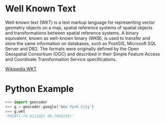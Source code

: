# Well Known Text

Well-known text (WKT) is a text markup language for representing vector geometry objects on a map, spatial reference systems of spatial objects and transformations between spatial reference systems. A binary equivalent, known as well-known binary (WKB), is used to transfer and store the same information on databases, such as PostGIS, Microsoft SQL Server and DB2. The formats were originally defined by the Open Geospatial Consortium (OGC) and described in their Simple Feature Access and Coordinate Transformation Service specifications.

[Wikipedia WKT](http://en.wikipedia.org/wiki/Well-known_text)

# Python Example

```python
>>> import geocoder
>>> g = geocoder.google('New York City')
>>> g.wkt
'POINT(-74.0111421 40.7069226)'
```
